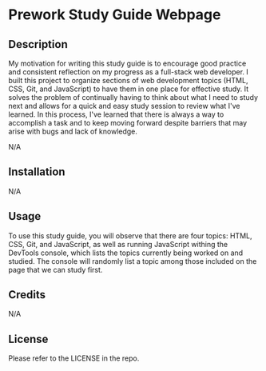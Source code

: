 # Prework Study Guide Webpage

## Description

My motivation for writing this study guide is to encourage good practice and consistent reflection on my progress as a full-stack web developer. I built this project to organize sections of web development topics (HTML, CSS, Git, and JavaScript) to have them in one place for effective study. It solves the problem of continually having to think about what I need to study next and allows for a quick and easy study session to review what I've learned. In this process, I've learned that there is always a way to accomplish a task and to keep moving forward despite barriers that may arise with bugs and lack of knowledge.

N/A

## Installation

N/A

## Usage

To use this study guide, you will observe that there are four topics: HTML, CSS, Git, and JavaScript, as well as running JavaScript withing the DevTools console, which lists the topics currently being worked on and studied. The console will randomly list a topic among those included on the page that we can study first.

## Credits

N/A

## License

Please refer to the LICENSE in the repo.